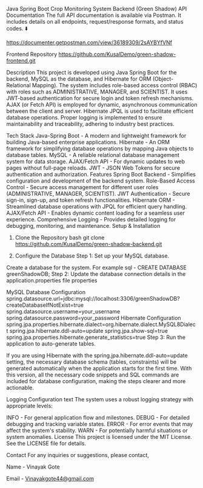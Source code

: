 Java Spring Boot Crop Monitoring System Backend (Green Shadow)
API Documentation
The full API documentation is available via Postman. It includes details on all endpoints, request/response formats, and status codes. ⬇️

https://documenter.getpostman.com/view/36189309/2sAYBYfVNf

Frontend Repository
https://github.com/KusalDemo/green-shadow-frontend.git

Description
This project is developed using Java Spring Boot for the backend, MySQL as the database, and Hibernate for ORM (Object-Relational Mapping). The system includes role-based access control (RBAC) with roles such as ADMINISTRATIVE, MANAGER, and SCIENTIST. It uses JWT-based authentication for secure login and token refresh mechanisms. AJAX (or Fetch API) is employed for dynamic, asynchronous communication between the client and server. Hibernate JPQL is used to facilitate efficient database operations. Proper logging is implemented to ensure maintainability and traceability, adhering to industry best practices.

Tech Stack
Java-Spring Boot - A modern and lightweight framework for building Java-based enterprise applications.
Hibernate - An ORM framework for simplifying database operations by mapping Java objects to database tables.
MySQL - A reliable relational database management system for data storage.
AJAX/Fetch API - For dynamic updates to web pages without full-page reloads.
JWT - JSON Web Tokens for secure authentication and authorization.
Features
Spring Boot Backend - Simplifies configuration and development of the backend system.
Role-Based Access Control - Secure access management for different user roles (ADMINISTRATIVE, MANAGER, SCIENTIST).
JWT Authentication - Secure sign-in, sign-up, and token refresh functionalities.
Hibernate ORM - Streamlined database operations with JPQL for efficient query handling.
AJAX/Fetch API - Enables dynamic content loading for a seamless user experience.
Comprehensive Logging - Provides detailed logging for debugging, monitoring, and maintenance.
Setup & Installation
1. Clone the Repository
bash git clone https://github.com/KusalDemo/green-shadow-backend.git

2. Configure the Database
Step 1: Set up your MySQL database.

Create a database for the system. For example sql - CREATE DATABASE greenShadowDB;
Step 2: Update the database connection details in the application.properties file properties

MySQL Database Configuration
spring.datasource.url=jdbc:mysql://localhost:3306/greenShadowDB?createDatabaseIfNotExist=true
spring.datasource.username=your_username
spring.datasource.password=your_password
Hibernate Configuration
spring.jpa.properties.hibernate.dialect=org.hibernate.dialect.MySQL8Dialect
spring.jpa.hibernate.ddl-auto=update
spring.jpa.show-sql=true
spring.jpa.properties.hibernate.generate_statistics=true
Step 3: Run the application to auto-generate tables.

If you are using Hibernate with the spring.jpa.hibernate.ddl-auto=update setting, the necessary database schema (tables, constraints) will be generated automatically when the application starts for the first time.
With this version, all the necessary code snippets and SQL commands are included for database configuration, making the steps clearer and more actionable.

Logging Configuration
text The system uses a robust logging strategy with appropriate levels:

INFO - For general application flow and milestones.
DEBUG - For detailed debugging and tracking variable states.
ERROR - For error events that may affect the system's stability.
WARN - For potentially harmful situations or system anomalies.
License
This project is licensed under the MIT License. See the LICENSE file for details.

Contact
For any inquiries or suggestions, please contact,

Name - Vinayak Gote

Email - Vinayakgote44@gmail.com
